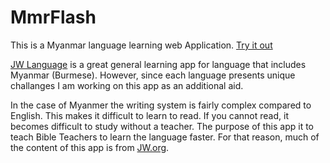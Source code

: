 # MmrFlash

This is a Myanmar language learning web Application. 
[Try it out](https://travisa9.github.io/MmrFlash/)

[JW Language](https://www.jw.org/en/online-help/jw-language/) is a great general learning app for language that includes Myanmar (Burmese). However, since each language presents unique challanges I am working on this app as an additional aid. 

In the case of Myanmer the writing system is fairly complex compared to English. This makes it difficult to learn to read. If you cannot read, it becomes difficult to study without a teacher. The purpose of this app it to teach Bible Teachers to learn the language faster. For that reason, much of the content of this app is from [JW.org](https://www.jw.org).